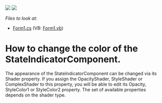 <!-- default badges list -->
[![](https://img.shields.io/badge/Open_in_DevExpress_Support_Center-FF7200?style=flat-square&logo=DevExpress&logoColor=white)](https://supportcenter.devexpress.com/ticket/details/E1412)
[![](https://img.shields.io/badge/📖_How_to_use_DevExpress_Examples-e9f6fc?style=flat-square)](https://docs.devexpress.com/GeneralInformation/403183)
<!-- default badges end -->
<!-- default file list -->
*Files to look at*:

* [Form1.cs](./CS/WindowsApplication14/Form1.cs) (VB: [Form1.vb](./VB/WindowsApplication14/Form1.vb))
<!-- default file list end -->
# How to change the color of the StateIndicatorComponent.


<p>The appearance of the StateIndicatorComponent can be changed via its Shader property. If you assign the OpacityShader, StyleShader or ComplexShader to this property, you will be able to edit its Opacity, StyleColor1 or StyleColor2 property. The set of available properties depends on the shader type.</p>

<br/>


